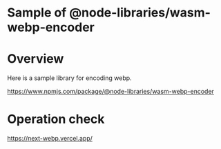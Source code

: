 # Sample of @node-libraries/wasm-webp-encoder

# Overview

Here is a sample library for encoding webp.

<https://www.npmjs.com/package/@node-libraries/wasm-webp-encoder>

# Operation check

<https://next-webp.vercel.app/>

